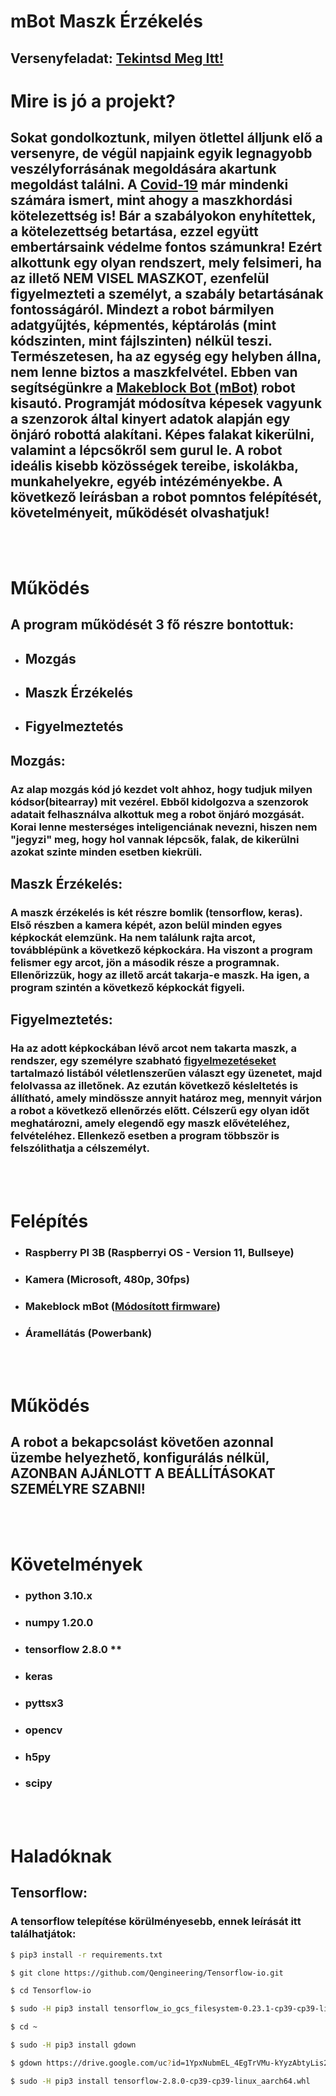 # mBot Maszk Érzékelés
## Versenyfeladat: [Tekintsd Meg Itt!](https://www.inf.u-szeged.hu/sziiv)

# Mire is jó a projekt?
## Sokat gondolkoztunk, milyen ötlettel álljunk elő a versenyre, de végül napjaink egyik legnagyobb veszélyforrásának megoldására akartunk megoldást találni. A [Covid-19](https://hu.wikipedia.org/wiki/Covid19) már mindenki számára ismert, mint ahogy a maszkhordási kötelezettség is! Bár a szabályokon enyhítettek, a kötelezettség betartása, ezzel együtt embertársaink védelme fontos számunkra! Ezért alkottunk egy olyan rendszert, mely felsimeri, ha az illető **NEM VISEL MASZKOT**, ezenfelül figyelmezteti a személyt, a szabály betartásának fontosságáról. Mindezt a robot bármilyen adatgyűjtés, képmentés, képtárolás (mint kódszinten, mint fájlszinten) nélkül teszi. Természetesen, ha az egység egy helyben állna, nem lenne biztos a maszkfelvétel. Ebben van segítségünkre a [Makeblock Bot (mBot)](https://www.makeblock.com/steam-kits/mbot) robot kisautó. Programját módosítva képesek vagyunk a szenzorok által kinyert adatok alapján egy önjáró robottá alakítani. Képes falakat kikerülni, valamint a lépcsőkről sem gurul le. A robot ideális kisebb közösségek tereibe, iskolákba, munkahelyekre, egyéb intézéményekbe. A következő leírásban a robot pomntos felépítését, követelményeit, működését olvashatjuk!

<br><br>

# Működés
## A program működését 3 fő részre bontottuk:
- ## Mozgás
- ## Maszk Érzékelés
- ## Figyelmeztetés

## Mozgás:
### Az alap mozgás kód jó kezdet volt ahhoz, hogy tudjuk milyen kódsor(bitearray) mit vezérel. Ebből kidolgozva a szenzorok adatait felhasználva alkottuk meg a robot önjáró mozgását. Korai lenne mesterséges inteligenciának nevezni, hiszen nem "jegyzi" meg, hogy hol vannak lépcsők, falak, de kikerülni azokat szinte minden esetben kiekrüli.

## Maszk Érzékelés:
### A maszk érzékelés is két részre bomlik (tensorflow, keras). Első részben a kamera képét, azon belül minden egyes képkockát elemzünk. Ha nem találunk rajta arcot, továbblépünk a következő képkockára. Ha viszont a program felismer egy arcot, jön a második része a programnak. Ellenőrizzük, hogy az illető arcát takarja-e maszk. Ha igen, a program szintén a következő képkockát figyeli.

## Figyelmeztetés:
### Ha az adott képkockában lévő arcot nem takarta maszk, a rendszer, egy személyre szabható [figyelmezetéseket](https://github.com/tcgmilan/mbot-mask-detection/blob/master/figyelmeztetesek.txt) tartalmazó listából véletlenszerűen választ egy üzenetet, majd felolvassa az illetőnek. Az ezután következő késleltetés is állítható, amely mindössze annyit határoz meg, mennyit várjon a robot a következő ellenőrzés előtt. Célszerű egy olyan időt meghatározni, amely elegendő egy maszk elővételéhez, felvételéhez. Ellenkező esetben a program többször is felszólithatja a célszemélyt.

<br><br>

# Felépítés
- ### Raspberry PI 3B (Raspberryi OS - Version 11, Bullseye)
- ### Kamera (Microsoft, 480p, 30fps)
- ### Makeblock mBot ([Módosított firmware](https://github.com/tcgmilan/mbot-mask-detection/tree/dev/mbot_firmware))
- ### Áramellátás (Powerbank)

<br><br>

# Működés
## A robot a bekapcsolást követően azonnal üzembe helyezhető, konfigurálás nélkül, **AZONBAN AJÁNLOTT A BEÁLLÍTÁSOKAT SZEMÉLYRE SZABNI!**

<br><br>

# Követelmények
- ### python 3.10.x
- ### numpy 1.20.0
- ### tensorflow 2.8.0 **
- ### keras
- ### pyttsx3
- ### opencv
- ### h5py
- ### scipy

<br><br>

# Haladóknak
## Tensorflow:
### A tensorflow telepítése körülményesebb, ennek leírását itt találhatjátok:
```bash
$ pip3 install -r requirements.txt

$ git clone https://github.com/Qengineering/Tensorflow-io.git

$ cd Tensorflow-io

$ sudo -H pip3 install tensorflow_io_gcs_filesystem-0.23.1-cp39-cp39-linux_aarch64.whl

$ cd ~

$ sudo -H pip3 install gdown

$ gdown https://drive.google.com/uc?id=1YpxNubmEL_4EgTrVMu-kYyzAbtyLis29

$ sudo -H pip3 install tensorflow-2.8.0-cp39-cp39-linux_aarch64.whl
```
